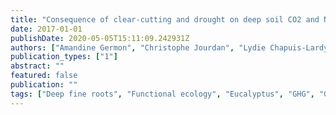 ```yaml
---
title: "Consequence of clear-cutting and drought on deep soil CO2 and N2O profile concentrations and surface fluxes in Brazilian eucalypt plantations"
date: 2017-01-01
publishDate: 2020-05-05T15:11:09.242931Z
authors: ["Amandine Germon", "Christophe Jourdan", "Lydie Chapuis-Lardy", "Agnès Robin", "C Antonio Rosolem", "Jose Leonardo De Moraes Gonçalves", "I Amaral Guerrini", "Jean-Paul Laclau"]
publication_types: ["1"]
abstract: ""
featured: false
publication: ""
tags: ["Deep fine roots", "Functional ecology", "Eucalyptus", "GHG", "Greenhouse gas", "Fine roots", "deep soil", "CO2", "N2O"]
---
```


